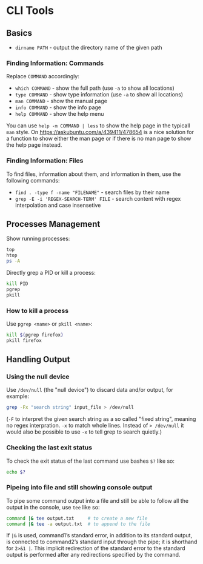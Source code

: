 # CLI Tools

## Basics

- `dirname PATH` - output the directory name of the given path

### Finding Information: Commands

Replace `COMMAND` accordingly:

- `which COMMAND` - show the full path (use `-a` to show all locations) 
- `type COMMAND` - show type information (use `-a` to show all locations)
- `man COMMAND` - show the manual page
- `info COMMAND` - show the info page
- `help COMMAND` - show the help menu
 
You can use `help -m COMMAND | less` to show the help page in the typicall `man` style.
On <https://askubuntu.com/a/439411/478654> is a nice solution for a function to show either the man page or if there is no man page to show the help page instead.

### Finding Information: Files

To find files, information about them, and information in them, use the following commands:

- `find . -type f -name "FILENAME"` - search files by their name
- `grep -E -i 'REGEX-SEARCH-TERM' FILE` - search content with regex interpolation and case insensetive 

## Processes Management

Show running processes:

```sh
top
htop
ps -A
```

Directly grep a PID or kill a process:

```sh
kill PID
pgrep
pkill
```

### How to kill a process

Use `pgrep <name>` or `pkill <name>`:

```sh
kill $(pgrep firefox)
pkill firefox
```

## Handling Output

### Using the null device


Use `/dev/null` (the "null device") to discard data and/or output, for example:

```sh
grep -Fx "search string" input_file > /dev/null
```

(`-F` to interpret the given search string as a so called "fixed string", meaning no regex interpration. `-x` to match whole lines. Instead of `> /dev/null` it would also be possible to use `-x` to tell grep to search quietly.)

### Checking the last exit status

To check the exit status of the last command use bashes `$?` like so:

```sh
echo $?
```

### Pipeing into file and still showing console output

To pipe some command output into a file and still be able to follow all the output in the console, use `tee` like so:

```sh
command |& tee output.txt     # to create a new file
command |& tee -a output.txt  # to append to the file
```

If `|&` is used, command1’s standard error, in addition to its standard output, is connected to command2’s standard input through the pipe;
it is shorthand for `2>&1 |`.
This implicit redirection of the standard error to the standard output is performed after any redirections specified by the command.
